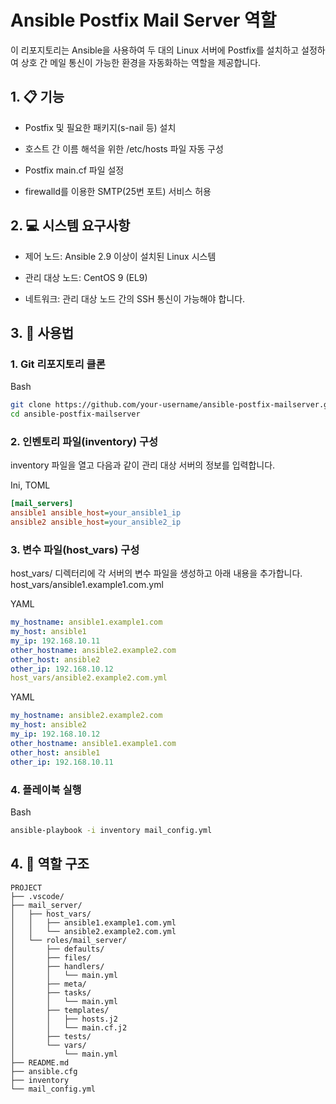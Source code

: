 # Ansible Postfix Mail Server 역할
이 리포지토리는 Ansible을 사용하여 두 대의 Linux 서버에 Postfix를 설치하고 설정하여 상호 간 메일 통신이 가능한 환경을 자동화하는 역할을 제공합니다.

## 1. 📋 기능
+ Postfix 및 필요한 패키지(s-nail 등) 설치

+ 호스트 간 이름 해석을 위한 /etc/hosts 파일 자동 구성

+ Postfix main.cf 파일 설정

+ firewalld를 이용한 SMTP(25번 포트) 서비스 허용

## 2. 💻 시스템 요구사항
+ 제어 노드: Ansible 2.9 이상이 설치된 Linux 시스템

+ 관리 대상 노드: CentOS 9 (EL9)

+ 네트워크: 관리 대상 노드 간의 SSH 통신이 가능해야 합니다.

## 3. 🚀 사용법
### 1. Git 리포지토리 클론

Bash
```bash
git clone https://github.com/your-username/ansible-postfix-mailserver.git
cd ansible-postfix-mailserver
```

### 2. 인벤토리 파일(inventory) 구성
inventory 파일을 열고 다음과 같이 관리 대상 서버의 정보를 입력합니다.

Ini, TOML
```Ini
[mail_servers]
ansible1 ansible_host=your_ansible1_ip
ansible2 ansible_host=your_ansible2_ip
```

### 3. 변수 파일(host_vars) 구성
host_vars/ 디렉터리에 각 서버의 변수 파일을 생성하고 아래 내용을 추가합니다.
host_vars/ansible1.example1.com.yml

YAML
```yaml
my_hostname: ansible1.example1.com
my_host: ansible1
my_ip: 192.168.10.11
other_hostname: ansible2.example2.com
other_host: ansible2
other_ip: 192.168.10.12
host_vars/ansible2.example2.com.yml
```

YAML
```yaml
my_hostname: ansible2.example2.com
my_host: ansible2
my_ip: 192.168.10.12
other_hostname: ansible1.example1.com
other_host: ansible1
other_ip: 192.168.10.11
```

### 4. 플레이북 실행

Bash

```bash
ansible-playbook -i inventory mail_config.yml
```

## 4. 📁 역할 구조

```
PROJECT
├── .vscode/
├── mail_server/
│   ├── host_vars/
│   │   ├── ansible1.example1.com.yml
│   │   └── ansible2.example2.com.yml
│   └── roles/mail_server/
│       ├── defaults/
│       ├── files/
│       ├── handlers/
│       │   └── main.yml
│       ├── meta/
│       ├── tasks/
│       │   └── main.yml
│       ├── templates/
│       │   ├── hosts.j2
│       │   └── main.cf.j2
│       ├── tests/
│       └── vars/
│           └── main.yml
├── README.md
├── ansible.cfg
├── inventory
└── mail_config.yml
```
